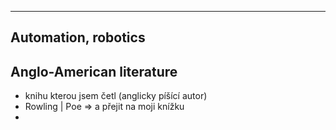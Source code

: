 ----
## Automation, robotics

## Anglo-American literature

- knihu kterou jsem četl (anglicky píšící autor)
- Rowling | Poe => a přejit na moji knížku
- 